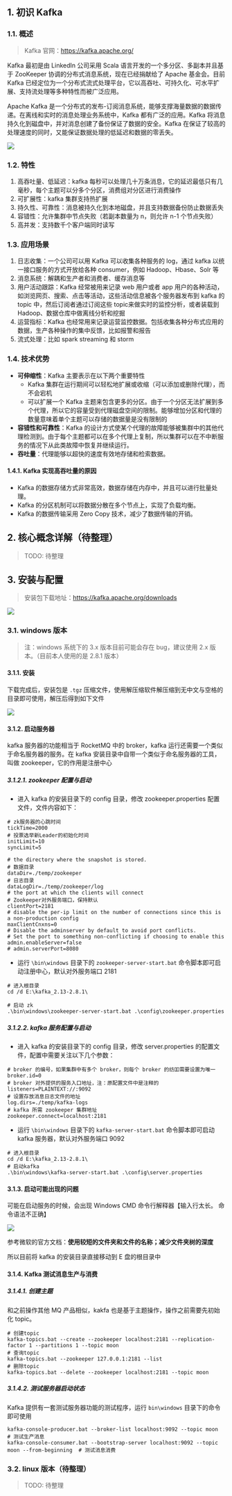 ## 1. 初识 Kafka

### 1.1. 概述

> Kafka 官网：https://kafka.apache.org/

Kafka 最初是由 LinkedIn 公司采用 Scala 语言开发的一个多分区、多副本并且基于 ZooKeeper 协调的分布式消息系统，现在已经捐献给了 Apache 基金会。目前 Kafka 已经定位为一个分布式流式处理平台，它以高吞吐、可持久化、可水平扩展、支持流处理等多种特性而被广泛应用。

Apache Kafka 是一个分布式的发布-订阅消息系统，能够支撑海量数据的数据传递。在离线和实时的消息处理业务系统中，Kafka 都有广泛的应用。Kafka 将消息持久化到磁盘中，并对消息创建了备份保证了数据的安全。Kafka 在保证了较高的处理速度的同时，又能保证数据处理的低延迟和数据的零丢失。

![](images/521452522220545.png)

### 1.2. 特性

1. 高吞吐量、低延迟：kafka 每秒可以处理几十万条消息，它的延迟最低只有几毫秒，每个主题可以分多个分区，消费组对分区进行消费操作
2. 可扩展性：kafka 集群支持热扩展
3. 持久性、可靠性：消息被持久化到本地磁盘，并且支持数据备份防止数据丢失
4. 容错性：允许集群中节点失败（若副本数量为 n，则允许 n-1 个节点失败）
5. 高并发：支持数千个客户端同时读写

### 1.3. 应用场景

1. 日志收集：一个公司可以用 Kafka 可以收集各种服务的 log，通过 kafka 以统一接口服务的方式开放给各种 consumer，例如 Hadoop、Hbase、Solr 等
2. 消息系统：解耦和生产者和消费者、缓存消息等
3. 用户活动跟踪：Kafka 经常被用来记录 web 用户或者 app 用户的各种活动，如浏览网页、搜索、点击等活动，这些活动信息被各个服务器发布到 kafka 的 topic 中，然后订阅者通过订阅这些 topic来做实时的监控分析，或者装载到 Hadoop、数据仓库中做离线分析和挖掘
4. 运营指标：Kafka 也经常用来记录运营监控数据。包括收集各种分布式应用的数据，生产各种操作的集中反馈，比如报警和报告
5. 流式处理：比如 spark streaming 和 storm

### 1.4. 技术优势

- **可伸缩性**：Kafka 主要表示在以下两个重要特性
    - Kafka 集群在运行期间可以轻松地扩展或收缩（可以添加或删除代理），而不会宕机
    - 可以扩展一个 Kafka 主题来包含更多的分区。由于一个分区无法扩展到多个代理，所以它的容量受到代理磁盘空间的限制。能够增加分区和代理的数量意味着单个主题可以存储的数据量是没有限制的
- **容错性和可靠性**：Kafka 的设计方式使某个代理的故障能够被集群中的其他代理检测到。由于每个主题都可以在多个代理上复制，所以集群可以在不中断服务的情况下从此类故障中恢复并继续运行。
- **吞吐量**：代理能够以超快的速度有效地存储和检索数据。

#### 1.4.1. Kafka 实现高吞吐量的原因

- Kafka 的数据存储方式非常高效，数据存储在内存中，并且可以进行批量处理。
- Kafka 的分区机制可以将数据分散在多个节点上，实现了负载均衡。
- Kafka 的数据传输采用 Zero Copy 技术，减少了数据传输的开销。

## 2. 核心概念详解（待整理）

> TODO: 待整理

## 3. 安装与配置

> 安装包下载地址：https://kafka.apache.org/downloads

![](images/415914022238971.png)

### 3.1. windows 版本

> 注：windows 系统下的 3.x 版本目前可能会存在 bug，建议使用 2.x 版本。（目前本人使用的是 2.8.1 版本）

#### 3.1.1. 安装

下载完成后，安装包是 `.tgz` 压缩文件，使用解压缩软件解压缩到无中文与空格的目录即可使用，解压后得到如下文件

![](images/505440123226838.png)

#### 3.1.2. 启动服务器

kafka 服务器的功能相当于 RocketMQ 中的 broker，kafka 运行还需要一个类似于命名服务器的服务。在 kafka 安装目录中自带一个类似于命名服务器的工具，叫做 zookeeper，它的作用是注册中心

##### 3.1.2.1. zookeeper 配置与启动

- 进入 kafka 的安装目录下的 config 目录，修改 zookeeper.properties 配置文件，文件内容如下：

```properties  
# zk服务器的心跳时间
tickTime=2000
# 投票选举新Leader的初始化时间
initLimit=10
syncLimit=5

# the directory where the snapshot is stored.
# 数据目录
dataDir=./temp/zookeeper
# 日志目录
dataLogDir=./temp/zookeeper/log
# the port at which the clients will connect
# Zookeeper对外服务端口，保持默认
clientPort=2181
# disable the per-ip limit on the number of connections since this is a non-production config
maxClientCnxns=0
# Disable the adminserver by default to avoid port conflicts.
# Set the port to something non-conflicting if choosing to enable this
admin.enableServer=false
# admin.serverPort=8080
```

- 运行 `\bin\windows` 目录下的 `zookeeper-server-start.bat` 命令脚本即可启动注册中心，默认对外服务端口 2181

```shell
# 进入根目录
cd /d E:\kafka_2.13-2.8.1\

# 启动 zk
.\bin\windows\zookeeper-server-start.bat .\config\zookeeper.properties

```

##### 3.1.2.2. kafka 服务配置与启动

- 进入 kafka 的安装目录下的 config 目录，修改 server.properties 的配置文件，配置中需要关注以下几个参数：

```properties
# broker 的编号，如果集群中有多个 broker，则每个 broker 的纺吅需要设置为唯一
broker.id=0
# broker 对外提供的服务入口地址，注：原配置文件中是注释的
listeners=PLAINTEXT://:9092
# 设置存放消息日志文件的地址
log.dirs=./temp/kafka-logs
# kafka 所需 zookeeper 集群地址
zookeeper.connect=localhost:2181
```

- 运行 `\bin\windows` 目录下的 `kafka-server-start.bat` 命令脚本即可启动 kafka 服务器，默认对外服务端口 9092

```shell
# 进入根目录
cd /d E:\kafka_2.13-2.8.1\
# 启动kafka
.\bin\windows\kafka-server-start.bat .\config\server.properties
```

#### 3.1.3. 启动可能出现的问题

可能在启动服务的时候，会出现 Windows CMD 命令行解释器【输入行太长。 命令语法不正确】

![](images/184893310220546.png)

参考微软的官方文档：**使用较短的文件夹和文件的名称；减少文件夹树的深度**

所以目前将 kafka 的安装目录直接移动到 E 盘的根目录中

#### 3.1.4. Kafka 测试消息生产与消费 

##### 3.1.4.1. 创建主题

和之前操作其他 MQ 产品相似，kakfa 也是基于主题操作，操作之前需要先初始化 topic。

```shell
# 创建topic
kafka-topics.bat --create --zookeeper localhost:2181 --replication-factor 1 --partitions 1 --topic moon
# 查询topic
kafka-topics.bat --zookeeper 127.0.0.1:2181 --list					
# 删除topic
kafka-topics.bat --delete --zookeeper localhost:2181 --topic moon
```

##### 3.1.4.2. 测试服务器启动状态

Kafka 提供有一套测试服务器功能的测试程序，运行 `bin\windows` 目录下的命令即可使用

```shell
kafka-console-producer.bat --broker-list localhost:9092 --topic moon						# 测试生产消息
kafka-console-consumer.bat --bootstrap-server localhost:9092 --topic moon --from-beginning	# 测试消息消费
```

### 3.2. linux 版本（待整理）

> TODO: 待整理


